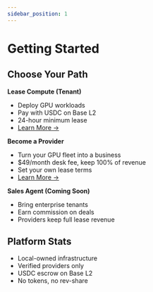 ```yaml
---
sidebar_position: 1
---
```


# Getting Started

## Choose Your Path

**Lease Compute (Tenant)**
- Deploy GPU workloads
- Pay with USDC on Base L2
- 24-hour minimum lease
- [Learn More →](/for-tenants/overview)

**Become a Provider**
- Turn your GPU fleet into a business
- $49/month desk fee, keep 100% of revenue
- Set your own lease terms
- [Learn More →](/for-providers/overview)

**Sales Agent (Coming Soon)**
- Bring enterprise tenants
- Earn commission on deals
- Providers keep full lease revenue

## Platform Stats

- Local-owned infrastructure
- Verified providers only
- USDC escrow on Base L2
- No tokens, no rev-share
